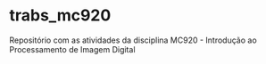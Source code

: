 # trabs_mc920
Repositório com as atividades da disciplina MC920 - Introdução ao Processamento de Imagem Digital

